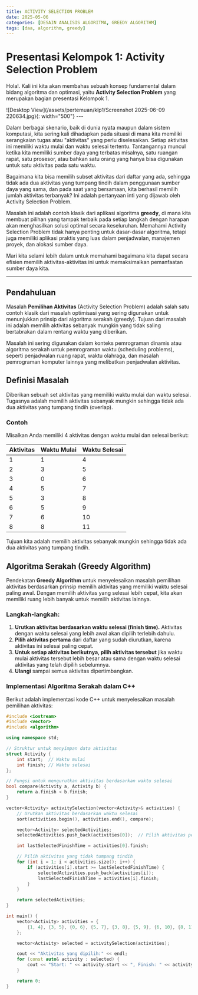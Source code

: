 ```yaml
---
title: ACTIVITY SELECTION PROBLEM
date: 2025-05-06
categories: [DESAIN ANALISIS ALGORITMA, GREEDY ALGORITHM]
tags: [daa, algorithm, greedy]
---
```


# Presentasi Kelompok 1: Activity Selection Problem

Hola!. Kali ini kita akan membahas sebuah konsep fundamental dalam bidang algoritma dan optimasi, yaitu **Activity Selection Problem** yang merupakan bagian presentasi Kelompok 1.

![Desktop View](/assets/pertemuan/klp1/Screenshot 2025-06-09 220634.jpg){: width="500"}
_---_

Dalam berbagai skenario, baik di dunia nyata maupun dalam sistem komputasi, kita sering kali dihadapkan pada situasi di mana kita memiliki serangkaian tugas atau "aktivitas" yang perlu diselesaikan. Setiap aktivitas ini memiliki waktu mulai dan waktu selesai tertentu. Tantangannya muncul ketika kita memiliki sumber daya yang terbatas misalnya, satu ruangan rapat, satu prosesor, atau bahkan satu orang yang hanya bisa digunakan untuk satu aktivitas pada satu waktu.

Bagaimana kita bisa memilih subset aktivitas dari daftar yang ada, sehingga tidak ada dua aktivitas yang tumpang tindih dalam penggunaan sumber daya yang sama, dan pada saat yang bersamaan, kita berhasil memilih jumlah aktivitas terbanyak? Ini adalah pertanyaan inti yang dijawab oleh Activity Selection Problem.

Masalah ini adalah contoh klasik dari aplikasi algoritma **greedy**, di mana kita membuat pilihan yang tampak terbaik pada setiap langkah dengan harapan akan menghasilkan solusi optimal secara keseluruhan. Memahami Activity Selection Problem tidak hanya penting untuk dasar-dasar algoritma, tetapi juga memiliki aplikasi praktis yang luas dalam penjadwalan, manajemen proyek, dan alokasi sumber daya.

Mari kita selami lebih dalam untuk memahami bagaimana kita dapat secara efisien memilih aktivitas-aktivitas ini untuk memaksimalkan pemanfaatan sumber daya kita.

---

## Pendahuluan

Masalah **Pemilihan Aktivitas** (Activity Selection Problem) adalah salah satu contoh klasik dari masalah optimisasi yang sering digunakan untuk menunjukkan prinsip dari algoritma serakah (greedy). Tujuan dari masalah ini adalah memilih aktivitas sebanyak mungkin yang tidak saling bertabrakan dalam rentang waktu yang diberikan.

Masalah ini sering digunakan dalam konteks pemrograman dinamis atau algoritma serakah untuk pemrograman waktu (scheduling problems), seperti penjadwalan ruang rapat, waktu olahraga, dan masalah pemrograman komputer lainnya yang melibatkan penjadwalan aktivitas.

## Definisi Masalah

Diberikan sebuah set aktivitas yang memiliki waktu mulai dan waktu selesai. Tugasnya adalah memilih aktivitas sebanyak mungkin sehingga tidak ada dua aktivitas yang tumpang tindih (overlap).

### Contoh

Misalkan Anda memiliki 4 aktivitas dengan waktu mulai dan selesai berikut:

| Aktivitas | Waktu Mulai | Waktu Selesai |
|-----------|-------------|---------------|
| 1         | 1           | 4             |
| 2         | 3           | 5             |
| 3         | 0           | 6             |
| 4         | 5           | 7             |
| 5         | 3           | 8             |
| 6         | 5           | 9             |
| 7         | 6           | 10            |
| 8         | 8           | 11            |

Tujuan kita adalah memilih aktivitas sebanyak mungkin sehingga tidak ada dua aktivitas yang tumpang tindih.

## Algoritma Serakah (Greedy Algorithm)

Pendekatan **Greedy Algorithm** untuk menyelesaikan masalah pemilihan aktivitas berdasarkan prinsip memilih aktivitas yang memiliki waktu selesai paling awal. Dengan memilih aktivitas yang selesai lebih cepat, kita akan memiliki ruang lebih banyak untuk memilih aktivitas lainnya.

### Langkah-langkah:

1. **Urutkan aktivitas berdasarkan waktu selesai (finish time).** Aktivitas dengan waktu selesai yang lebih awal akan dipilih terlebih dahulu.
2. **Pilih aktivitas pertama** dari daftar yang sudah diurutkan, karena aktivitas ini selesai paling cepat.
3. **Untuk setiap aktivitas berikutnya, pilih aktivitas tersebut** jika waktu mulai aktivitas tersebut lebih besar atau sama dengan waktu selesai aktivitas yang telah dipilih sebelumnya.
4. **Ulangi** sampai semua aktivitas dipertimbangkan.

### Implementasi Algoritma Serakah dalam C++

Berikut adalah implementasi kode C++ untuk menyelesaikan masalah pemilihan aktivitas:

```cpp
#include <iostream>
#include <vector>
#include <algorithm>

using namespace std;

// Struktur untuk menyimpan data aktivitas
struct Activity {
    int start;  // Waktu mulai
    int finish; // Waktu selesai
};

// Fungsi untuk mengurutkan aktivitas berdasarkan waktu selesai
bool compare(Activity a, Activity b) {
    return a.finish < b.finish;
}

vector<Activity> activitySelection(vector<Activity>& activities) {
    // Urutkan aktivitas berdasarkan waktu selesai
    sort(activities.begin(), activities.end(), compare);

    vector<Activity> selectedActivities;
    selectedActivities.push_back(activities[0]);  // Pilih aktivitas pertama

    int lastSelectedFinishTime = activities[0].finish;

    // Pilih aktivitas yang tidak tumpang tindih
    for (int i = 1; i < activities.size(); i++) {
        if (activities[i].start >= lastSelectedFinishTime) {
            selectedActivities.push_back(activities[i]);
            lastSelectedFinishTime = activities[i].finish;
        }
    }

    return selectedActivities;
}

int main() {
    vector<Activity> activities = {
        {1, 4}, {3, 5}, {0, 6}, {5, 7}, {3, 8}, {5, 9}, {6, 10}, {8, 11}
    };

    vector<Activity> selected = activitySelection(activities);

    cout << "Aktivitas yang dipilih:" << endl;
    for (const auto& activity : selected) {
        cout << "Start: " << activity.start << ", Finish: " << activity.finish << endl;
    }

    return 0;
}
```